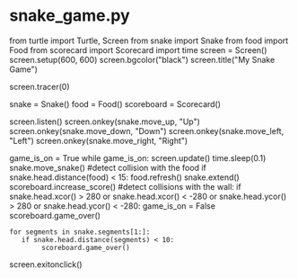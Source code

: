 # snake_game.py
from turtle import Turtle, Screen
from snake import Snake
from food import Food
from scorecard import Scorecard
import time
screen = Screen()
screen.setup(600, 600)
screen.bgcolor("black")
screen.title("My Snake Game")

screen.tracer(0)

snake = Snake()
food = Food()
scoreboard = Scorecard()


screen.listen()
screen.onkey(snake.move_up, "Up")
screen.onkey(snake.move_down, "Down")
screen.onkey(snake.move_left, "Left")
screen.onkey(snake.move_right, "Right")

game_is_on = True
while game_is_on:
    screen.update()
    time.sleep(0.1)
    snake.move_snake()
    #detect collision with the food
    if snake.head.distance(food) < 15:
        food.refresh()
        snake.extend()
        scoreboard.increase_score()
        #detect collisions with the wall:
    if snake.head.xcor() > 280 or snake.head.xcor() < -280 or snake.head.ycor() > 280 or snake.head.ycor() < -280:
        game_is_on = False
        scoreboard.game_over()

    for segments in snake.segments[1:]:
       if snake.head.distance(segments) < 10:
            scoreboard.game_over()


screen.exitonclick()

